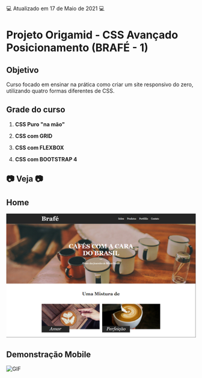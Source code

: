 💻 Atualizado em 17 de Maio de 2021 💻

# Projeto Origamid - CSS Avançado Posicionamento (BRAFÉ - 1)

## Objetivo

Curso focado em ensinar na prática como criar um site responsivo do zero, utilizando quatro formas diferentes de CSS.

## Grade do curso

1. <b>CSS Puro "na mão"</b> </br>

2. <b>CSS com GRID</b> </br>

3. <b>CSS com FLEXBOX</b> </br>

4. <b>CSS com BOOTSTRAP 4</b> </br>

## 📷 Veja 📷

## Home

![IMG](github/img1.png)

## Demonstração Mobile

![GIF](github/mobile.gif)
